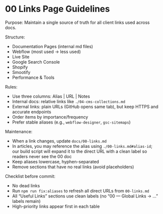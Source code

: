 # 00 Links Page Guidelines

Purpose: Maintain a single source of truth for all client links used across docs.

Structure:
- Documentation Pages (internal md files)
- Webflow (most used → less used)
- Live Site
- Google Search Console
- Shopify
- Smootify
- Performance & Tools

Rules:
- Use three columns: Alias | URL | Notes
- Internal docs: relative links like `./04-cms-collections.md`
- External links: plain URLs (GitHub opens same tab), but keep HTTPS and accurate endpoints
- Order items by importance/frequency
- Prefer stable aliases (e.g., `webflow-designer`, `gsc-sitemaps`)

Maintenance:
- When a link changes, update `docs/00-links.md`
- In articles, you may reference the alias using `./00-links.md#alias-id`; our build script will expand it to the direct URL with a clean label so readers never see the 00 doc
- Keep aliases lowercase, hyphen-separated
- Remove sections that have no real links (avoid placeholders)

Checklist before commit:
- No dead links
- Run `npm run fix:aliases` to refresh all direct URLs from `00-links.md`
- All “Useful Links” sections use clean labels (no “00 — Global Links → …” labels remain)
- High-priority links appear first in each table
